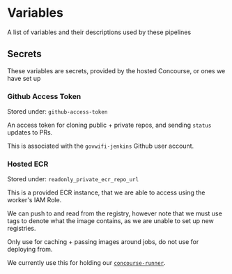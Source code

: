 # Variables

A list of variables and their descriptions used by these pipelines

## Secrets

These variables are secrets, provided by the hosted Concourse, or ones we have set up

### Github Access Token

Stored under: `github-access-token`

An access token for cloning public + private repos, and sending `status` updates to PRs.

This is associated with the `govwifi-jenkins` Github user account.

### Hosted ECR

Stored under: `readonly_private_ecr_repo_url`

This is a provided ECR instance, that we are able to access using the worker's IAM Role.

We can push to and read from the registry, however note that we must use tags to denote what the image
contains, as we are unable to set up new registries.

Only use for caching + passing images around jobs, do not use for deploying from.

We currently use this for holding our [`concourse-runner`][concourse-runner].




[concourse-runner]: https://github.com/alphagov/govwifi-concourse-runner
